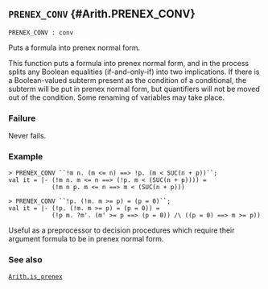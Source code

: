 ## `PRENEX_CONV` {#Arith.PRENEX_CONV}


```
PRENEX_CONV : conv
```



Puts a formula into prenex normal form.


This function puts a formula into prenex normal form, and in the process splits
any Boolean equalities (if-and-only-if) into two implications. If there is a
Boolean-valued subterm present as the condition of a conditional, the subterm
will be put in prenex normal form, but quantifiers will not be moved out of the
condition. Some renaming of variables may take place.

### Failure

Never fails.

### Example

    
    > PRENEX_CONV ``!m n. (m <= n) ==> !p. (m < SUC(n + p))``;
    val it = |- (!m n. m <= n ==> (!p. m < (SUC(n + p)))) =
                (!m n p. m <= n ==> m < (SUC(n + p)))
    
    > PRENEX_CONV ``!p. (!m. m >= p) = (p = 0)``;
    val it = |- (!p. (!m. m >= p) = (p = 0)) =
                (!p m. ?m'. (m' >= p ==> (p = 0)) /\ ((p = 0) ==> m >= p))
    


Useful as a preprocessor to decision procedures which require their argument
formula to be in prenex normal form.

### See also

[`Arith.is_prenex`](#Arith.is_prenex)

